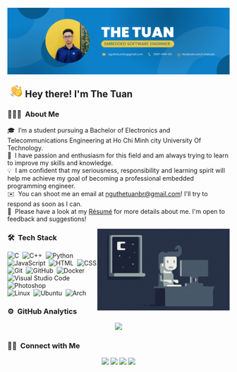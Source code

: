 ![NTT Banner](https://raw.githubusercontent.com/NTT-BK20/NTT-BK20/master/assets/Banner-NTT.png)

<img alt="Night Coding" src="./assets/Hand%20Wave.gif" width='40' align="left"/><h2>Hey there! I'm The Tuan</h2>

<!-- ## 👋 &nbsp;Hey there! I'm The Tuan -->

### 👨🏻‍💻 &nbsp;About Me

🎓 &nbsp;I’m a student pursuing a Bachelor of Electronics and Telecommunications Engineering at Ho Chi Minh city University Of Technology.\
🌱 &nbsp;I have passion and enthusiasm for this field and am always trying to learn to improve my skills and knowledge.\
💡 &nbsp;I am confident that my seriousness, responsibility and learning spirit will help me achieve my goal of becoming a professional embedded programming engineer.\
✉️ &nbsp;You can shoot me an email at nguthetuanbr@gmail.com! I'll try to respond as soon as I can.\
📄 &nbsp;Please have a look at my [Résumé](https://drive.google.com/file/d/1-Y1LEvoptkZrDvhrolpEZQUnrLA2h4Ne/view?usp=sharinghttps://www.adityavsingh.com/resume.html) for more details about me. I'm open to feedback and suggestions!

<img alt="Night Coding" src="https://raw.githubusercontent.com/NTT-BK20/NTT-BK20/master/assets/Night-Coding.gif" align="right"/>

### 🛠 &nbsp;Tech Stack

![C](https://img.shields.io/badge/-C-05122A?style=flat&logo=C&logoColor=A8B9CC)&nbsp;
![C++](https://img.shields.io/badge/-C++-05122A?style=flat&logo=C%2B%2B&logoColor=00599C)&nbsp;
![Python](https://img.shields.io/badge/-Python-05122A?style=flat&logo=python)\
![JavaScript](https://img.shields.io/badge/-JavaScript-05122A?style=flat&logo=javascript)&nbsp;
![HTML](https://img.shields.io/badge/-HTML-05122A?style=flat&logo=HTML5)&nbsp;
![CSS](https://img.shields.io/badge/-CSS-05122A?style=flat&logo=CSS3&logoColor=1572B6)\
![Git](https://img.shields.io/badge/-Git-05122A?style=flat&logo=git)&nbsp;
![GitHub](https://img.shields.io/badge/-GitHub-05122A?style=flat&logo=github)&nbsp;
![Docker](https://img.shields.io/badge/-Docker-05122A?style=flat&logo=docker)\
![Visual Studio Code](https://img.shields.io/badge/-Visual%20Studio%20Code-05122A?style=flat&logo=visual-studio-code&logoColor=007ACC)&nbsp;
![Photoshop](https://img.shields.io/badge/-Photoshop-05122A?style=flat&logo=adobe-photoshop)\
![Linux](https://img.shields.io/badge/-Linux-05122A?style=flat&logo=linux)&nbsp;
![Ubuntu](https://img.shields.io/badge/-Ubuntu-05122A?style=flat&logo=ubuntu)&nbsp;
![Arch](https://img.shields.io/badge/-Arch-05122A?style=flat&logo=archlinux)&nbsp;

### ⚙️ &nbsp;GitHub Analytics

<p align="center">
<a href="https://github.com/NTT-BK20">
  <img height="180em" src="https://github-readme-stats-eight-theta.vercel.app/api?username=NTT-BK20&show_icons=true&theme=algolia&include_all_commits=true&count_private=true"/>

</a>
</p>

### 🤝🏻 &nbsp;Connect with Me

<p align="center">
<a href="https://www.linkedin.com/in/nthetuan/"><img src="https://img.shields.io/badge/-The%20Tuan-0077B5?style=flat&logo=Linkedin&logoColor=white"/></a>
<a href="mailto:nguthetuanbr@gmail.com"><img src="https://img.shields.io/badge/-Gmail-D14836?style=flat&logo=Gmail&logoColor=white"/></a>
<a href="https://facebook.com/n.thetuan"><img src="https://img.shields.io/badge/-Facebook-1877F2?style=flat&logo=Facebook&logoColor=white"/></a>
<a href=""><img src="https://img.shields.io/badge/-0907 599 133-1877F2?style=flat&logo=Zalo&logoColor=white"/></a>
</p>
